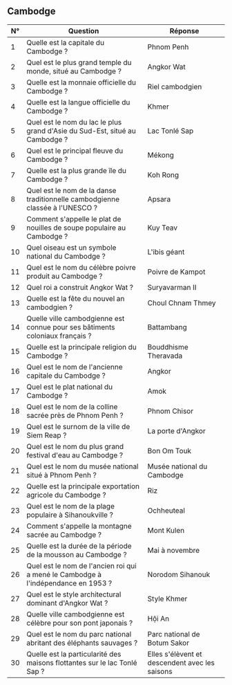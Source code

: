 ## Cambodge

| N° | Question                                                                          | Réponse                                        |
|----|-----------------------------------------------------------------------------------|------------------------------------------------|
| 1  | Quelle est la capitale du Cambodge ?                                              | Phnom Penh                                     |
| 2  | Quel est le plus grand temple du monde, situé au Cambodge ?                       | Angkor Wat                                     |
| 3  | Quelle est la monnaie officielle du Cambodge ?                                    | Riel cambodgien                                |
| 4  | Quelle est la langue officielle du Cambodge ?                                     | Khmer                                          |
| 5  | Quel est le nom du lac le plus grand d'Asie du Sud-Est, situé au Cambodge ?       | Lac Tonlé Sap                                  |
| 6  | Quel est le principal fleuve du Cambodge ?                                        | Mékong                                         |
| 7  | Quelle est la plus grande île du Cambodge ?                                       | Koh Rong                                       |
| 8  | Quel est le nom de la danse traditionnelle cambodgienne classée à l'UNESCO ?      | Apsara                                         |
| 9  | Comment s'appelle le plat de nouilles de soupe populaire au Cambodge ?            | Kuy Teav                                       |
| 10 | Quel oiseau est un symbole national du Cambodge ?                                 | L'ibis géant                                   |
| 11 | Quel est le nom du célèbre poivre produit au Cambodge ?                           | Poivre de Kampot                               |
| 12 | Quel roi a construit Angkor Wat ?                                                 | Suryavarman II                                 |
| 13 | Quelle est la fête du nouvel an cambodgien ?                                      | Choul Chnam Thmey                              |
| 14 | Quelle ville cambodgienne est connue pour ses bâtiments coloniaux français ?      | Battambang                                     |
| 15 | Quelle est la principale religion du Cambodge ?                                   | Bouddhisme Theravada                           |
| 16 | Quel est le nom de l'ancienne capitale du Cambodge ?                              | Angkor                                         |
| 17 | Quel est le plat national du Cambodge ?                                           | Amok                                           |
| 18 | Quel est le nom de la colline sacrée près de Phnom Penh ?                         | Phnom Chisor                                   |
| 19 | Quel est le surnom de la ville de Siem Reap ?                                     | La porte d'Angkor                              |
| 20 | Quel est le nom du plus grand festival d'eau au Cambodge ?                        | Bon Om Touk                                    |
| 21 | Quel est le nom du musée national situé à Phnom Penh ?                            | Musée national du Cambodge                     |
| 22 | Quelle est la principale exportation agricole du Cambodge ?                       | Riz                                            |
| 23 | Quel est le nom de la plage populaire à Sihanoukville ?                           | Ochheuteal                                     |
| 24 | Comment s'appelle la montagne sacrée au Cambodge ?                                | Mont Kulen                                     |
| 25 | Quelle est la durée de la période de la mousson au Cambodge ?                     | Mai à novembre                                 |
| 26 | Quel est le nom de l'ancien roi qui a mené le Cambodge à l'indépendance en 1953 ? | Norodom Sihanouk                               |
| 27 | Quel est le style architectural dominant d'Angkor Wat ?                           | Style Khmer                                    |
| 28 | Quelle ville cambodgienne est célèbre pour son pont japonais ?                    | Hội An                                         |
| 29 | Quel est le nom du parc national abritant des éléphants sauvages ?                | Parc national de Botum Sakor                   |
| 30 | Quelle est la particularité des maisons flottantes sur le lac Tonlé Sap ?         | Elles s'élèvent et descendent avec les saisons |
